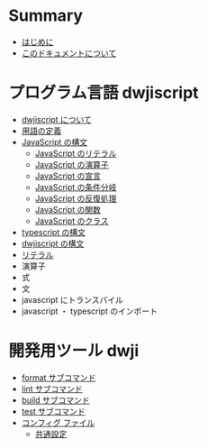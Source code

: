 # Summary

- [はじめに](README.md)
- [このドキュメントについて](about-document.md)

# プログラム言語 dwjiscript

- [dwjiscript について](dwjiscript/about.md)
- [用語の定義](dwjiscript/terms.md)
- [JavaScript の構文](dwjiscript/syntax/js/javascript.md)
  - [JavaScript のリテラル]()
  - [JavaScript の演算子]()
  - [JavaScript の宣言]()
  - [JavaScript の条件分岐]()
  - [JavaScript の反復処理]()
  - [JavaScript の関数]()
  - [JavaScript のクラス]()
- [typescript の構文](dwjiscript/syntax/ts/typescript.md)
- [dwjiscript の構文](dwjiscript/syntax/ds/dwjiscript.md)
- [リテラル]()
- 演算子
- 式
- 文
- javascript にトランスパイル
- javascript ・ typescript のインポート

# 開発用ツール dwji

- [format サブコマンド]()
- [lint サブコマンド]()
- [build サブコマンド]()
- [test サブコマンド]()
- [コンフィグ ファイル]()
   - [共通設定]()
